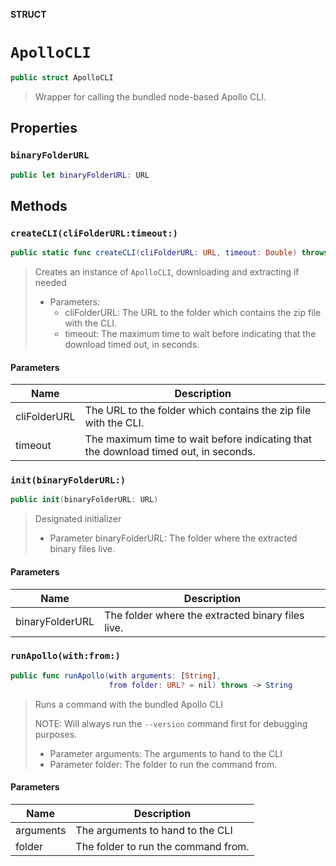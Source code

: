 **STRUCT**

# `ApolloCLI`

```swift
public struct ApolloCLI
```

> Wrapper for calling the bundled node-based Apollo CLI.

## Properties
### `binaryFolderURL`

```swift
public let binaryFolderURL: URL
```

## Methods
### `createCLI(cliFolderURL:timeout:)`

```swift
public static func createCLI(cliFolderURL: URL, timeout: Double) throws -> ApolloCLI
```

> Creates an instance of `ApolloCLI`, downloading and extracting if needed
>
> - Parameters:
>   - cliFolderURL: The URL to the folder which contains the zip file with the CLI.
>   - timeout: The maximum time to wait before indicating that the download timed out, in seconds.

#### Parameters

| Name | Description |
| ---- | ----------- |
| cliFolderURL | The URL to the folder which contains the zip file with the CLI. |
| timeout | The maximum time to wait before indicating that the download timed out, in seconds. |

### `init(binaryFolderURL:)`

```swift
public init(binaryFolderURL: URL)
```

> Designated initializer
>
> - Parameter binaryFolderURL: The folder where the extracted binary files live.

#### Parameters

| Name | Description |
| ---- | ----------- |
| binaryFolderURL | The folder where the extracted binary files live. |

### `runApollo(with:from:)`

```swift
public func runApollo(with arguments: [String],
                      from folder: URL? = nil) throws -> String
```

> Runs a command with the bundled Apollo CLI
>
> NOTE: Will always run the `--version` command first for debugging purposes.
> - Parameter arguments: The arguments to hand to the CLI
> - Parameter folder: The folder to run the command from.

#### Parameters

| Name | Description |
| ---- | ----------- |
| arguments | The arguments to hand to the CLI |
| folder | The folder to run the command from. |